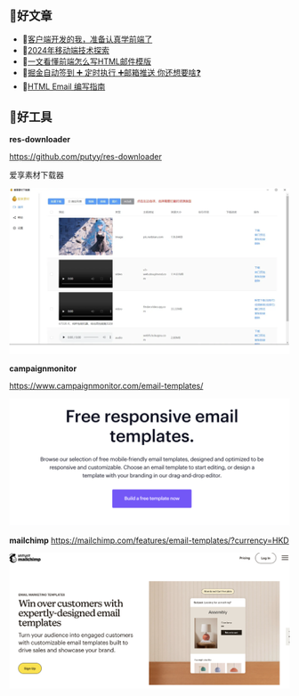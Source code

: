 
## 📖好文章
* 📄[客户端开发的我，准备认真学前端了](https://juejin.cn/post/7271248528999481384)
* 📄[2024年移动端技术探索](https://juejin.cn/post/7381388012276645907)
* 📄[一文看懂前端怎么写HTML邮件模版](https://juejin.cn/post/6903138530370715656)
* 📄[掘金自动签到 ➕ 定时执行 ➕邮箱推送 你还想要啥❓](https://juejin.cn/post/7053779525737398285)
* 📄[HTML Email 编写指南](https://www.ruanyifeng.com/blog/2013/06/html_email.html)

## 🔨好工具

**res-downloader**

https://github.com/putyy/res-downloader

爱享素材下载器

![20240729093052.png](imgs/20240729093052.png)

**campaignmonitor**

 https://www.campaignmonitor.com/email-templates/

![20240729094225.png](imgs/20240729094225.png)


**mailchimp**
https://mailchimp.com/features/email-templates/?currency=HKD

 ![20240729094247.png](imgs/20240729094247.png)
